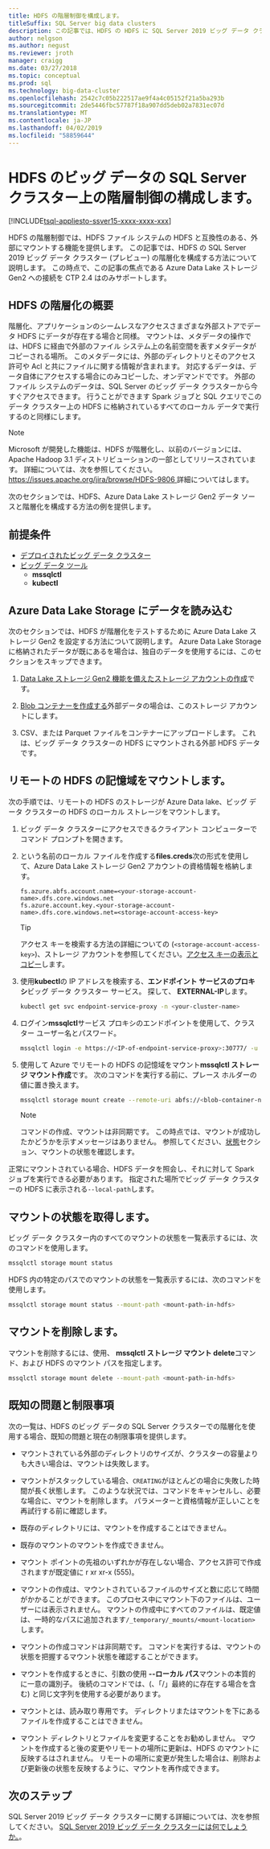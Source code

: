 ```yaml
---
title: HDFS の階層制御を構成します。
titleSuffix: SQL Server big data clusters
description: この記事では、HDFS の HDFS に SQL Server 2019 ビッグ データ クラスター (プレビュー) で外部の Azure Data Lake Storage ファイル システムをマウントする階層化を構成する方法について説明します。
author: nelgson
ms.author: negust
ms.reviewer: jroth
manager: craigg
ms.date: 03/27/2018
ms.topic: conceptual
ms.prod: sql
ms.technology: big-data-cluster
ms.openlocfilehash: 2542c7c05b222517ae9f4a4c05152f21a5ba293b
ms.sourcegitcommit: 2de5446fbc57787f18a907dd5deb02a7831ec07d
ms.translationtype: MT
ms.contentlocale: ja-JP
ms.lasthandoff: 04/02/2019
ms.locfileid: "58859644"
---
```

# <a name="configure-hdfs-tiering-on-sql-server-big-data-clusters"></a>HDFS のビッグ データの SQL Server クラスター上の階層制御の構成します。

[!INCLUDE[tsql-appliesto-ssver15-xxxx-xxxx-xxx](../includes/tsql-appliesto-ssver15-xxxx-xxxx-xxx.md)]

HDFS の階層制御では、HDFS ファイル システムの HDFS と互換性のある、外部にマウントする機能を提供します。 この記事では、HDFS の SQL Server 2019 ビッグ データ クラスター (プレビュー) の階層化を構成する方法について説明します。 この時点で、この記事の焦点である Azure Data Lake ストレージ Gen2 への接続を CTP 2.4 はのみサポートします。

## <a name="hdfs-tiering-overview"></a>HDFS の階層化の概要

階層化、アプリケーションのシームレスなアクセスさまざまな外部ストアでデータ HDFS にデータが存在する場合と同様。 マウントは、メタデータの操作では、HDFS に経由で外部のファイル システム上の名前空間を表すメタデータがコピーされる場所。 このメタデータには、外部のディレクトリとそのアクセス許可や Acl と共にファイルに関する情報が含まれます。 対応するデータは、データ自体にアクセスする場合にのみコピーした、オンデマンドでです。 外部のファイル システムのデータは、SQL Server のビッグ データ クラスターから今すぐアクセスできます。 行うことができます Spark ジョブと SQL クエリでこのデータ クラスター上の HDFS に格納されているすべてのローカル データで実行するのと同様にします。

> [!NOTE]
> Microsoft が開発した機能は、HDFS が階層化し、以前のバージョンには、Apache Hadoop 3.1 ディストリビューションの一部としてリリースされています。 詳細については、次を参照してください。 [ https://issues.apache.org/jira/browse/HDFS-9806 ](https://issues.apache.org/jira/browse/HDFS-9806)詳細についてはします。

次のセクションでは、HDFS、Azure Data Lake ストレージ Gen2 データ ソースと階層化を構成する方法の例を提供します。

## <a name="prerequisites"></a>前提条件

- [デプロイされたビッグ データ クラスター](deployment-guidance.md)
- [ビッグ データ ツール](deploy-big-data-tools.md)
  - **mssqlctl**
  - **kubectl**

## <a id="load"></a> Azure Data Lake Storage にデータを読み込む

次のセクションでは、HDFS が階層化をテストするために Azure Data Lake ストレージ Gen2 を設定する方法について説明します。 Azure Data Lake Storage に格納されたデータが既にあるを場合は、独自のデータを使用するには、このセクションをスキップできます。

1. [Data Lake ストレージ Gen2 機能を備えたストレージ アカウントの作成](https://docs.microsoft.com/azure/storage/blobs/data-lake-storage-quickstart-create-account)です。

1. [Blob コンテナーを作成する](https://docs.microsoft.com/azure/storage/blobs/storage-quickstart-blobs-portal)外部データの場合は、このストレージ アカウントにします。

1. CSV、または Parquet ファイルをコンテナーにアップロードします。 これは、ビッグ データ クラスターの HDFS にマウントされる外部 HDFS データです。

## <a id="mount"></a> リモートの HDFS の記憶域をマウントします。

次の手順では、リモートの HDFS のストレージが Azure Data lake、ビッグ データ クラスターの HDFS のローカル ストレージをマウントします。

1. ビッグ データ クラスターにアクセスできるクライアント コンピューターでコマンド プロンプトを開きます。

1. という名前のローカル ファイルを作成する**files.creds**次の形式を使用して、Azure Data Lake ストレージ Gen2 アカウントの資格情報を格納します。

   ```text
   fs.azure.abfs.account.name=<your-storage-account-name>.dfs.core.windows.net
   fs.azure.account.key.<your-storage-account-name>.dfs.core.windows.net=<storage-account-access-key>
   ```

   > [!TIP]
   > アクセス キーを検索する方法の詳細についての (`<storage-account-access-key>`)、ストレージ アカウントを参照してください。[アクセス キーの表示とコピー](https://docs.microsoft.com/azure/storage/common/storage-account-manage?#view-and-copy-access-keys)します。

1. 使用**kubectl**の IP アドレスを検索する、**エンドポイント サービスのプロキシ**ビッグ データ クラスター サービス。 探して、 **EXTERNAL-IP**します。

   ```bash
   kubectl get svc endpoint-service-proxy -n <your-cluster-name>
   ```

1. ログイン**mssqlctl**サービス プロキシのエンドポイントを使用して、クラスター ユーザー名とパスワード。

   ```bash
   mssqlctl login -e https://<IP-of-endpoint-service-proxy>:30777/ -u <username> -p <password>
   ```

1. 使用して Azure でリモートの HDFS の記憶域をマウント**mssqlctl ストレージ マウント作成**です。 次のコマンドを実行する前に、プレース ホルダーの値に置き換えます。

   ```bash
   mssqlctl storage mount create --remote-uri abfs://<blob-container-name>@<storage-account-name>.dfs.core.windows.net/ --mount-path /mounts/<mount-name> --credential-file <path-to-adls-credentials>/file.creds
   ```

   > [!NOTE]
   > コマンドの作成、マウントは非同期です。 この時点では、マウントが成功したかどうかを示すメッセージはありません。 参照してください、[状態](#status)セクション、マウントの状態を確認します。

正常にマウントされている場合、HDFS データを照会し、それに対して Spark ジョブを実行できる必要があります。 指定された場所でビッグ データ クラスターの HDFS に表示される`--local-path`します。

## <a id="status"></a> マウントの状態を取得します。

ビッグ データ クラスター内のすべてのマウントの状態を一覧表示するには、次のコマンドを使用します。

```bash
mssqlctl storage mount status
```

HDFS 内の特定のパスでのマウントの状態を一覧表示するには、次のコマンドを使用します。

```bash
mssqlctl storage mount status --mount-path <mount-path-in-hdfs>
```

## <a id="delete"></a> マウントを削除します。

マウントを削除するには、使用、 **mssqlctl ストレージ マウント delete**コマンド、および HDFS のマウント パスを指定します。

```bash
mssqlctl storage mount delete --mount-path <mount-path-in-hdfs>
```

## <a id="issues"></a> 既知の問題と制限事項

次の一覧は、HDFS のビッグ データの SQL Server クラスターでの階層化を使用する場合、既知の問題と現在の制限事項を提供します。

- マウントされている外部のディレクトリのサイズが、クラスターの容量よりも大きい場合は、マウントは失敗します。

- マウントがスタックしている場合、`CREATING`がほとんどの場合に失敗した時間が長く状態します。 このような状況では、コマンドをキャンセルし、必要な場合に、マウントを削除します。 パラメーターと資格情報が正しいことを再試行する前に確認します。

- 既存のディレクトリには、マウントを作成することはできません。

- 既存のマウントのマウントを作成できません。

- マウント ポイントの先祖のいずれかが存在しない場合、アクセス許可で作成されますが既定値に r xr xr-x (555)。

- マウントの作成は、マウントされているファイルのサイズと数に応じて時間がかかることができます。 このプロセス中にマウント下のファイルは、ユーザーには表示されません。 マウントの作成中にすべてのファイルは、既定値は、一時的なパスに追加されます`/_temporary/_mounts/<mount-location>`します。

- マウントの作成コマンドは非同期です。 コマンドを実行するは、マウントの状態を把握するマウント状態を確認することができます。

- マウントを作成するときに、引数の使用 **--ローカル パス**マウントの本質的に一意の識別子。 後続のコマンドでは、(、「/」最終的に存在する場合を含む) と同じ文字列を使用する必要があります。

- マウントとは、読み取り専用です。 ディレクトリまたはマウントを下にあるファイルを作成することはできません。

- マウント ディレクトリとファイルを変更することをお勧めしません。 マウントを作成すると後の変更やリモートの場所に更新は、HDFS のマウントに反映するはされません。 リモートの場所に変更が発生した場合は、削除および更新後の状態を反映するように、マウントを再作成できます。

## <a name="next-steps"></a>次のステップ

SQL Server 2019 ビッグ データ クラスターに関する詳細については、次を参照してください。 [SQL Server 2019 ビッグ データ クラスターには何でしょうか。](big-data-cluster-overview.md)。
